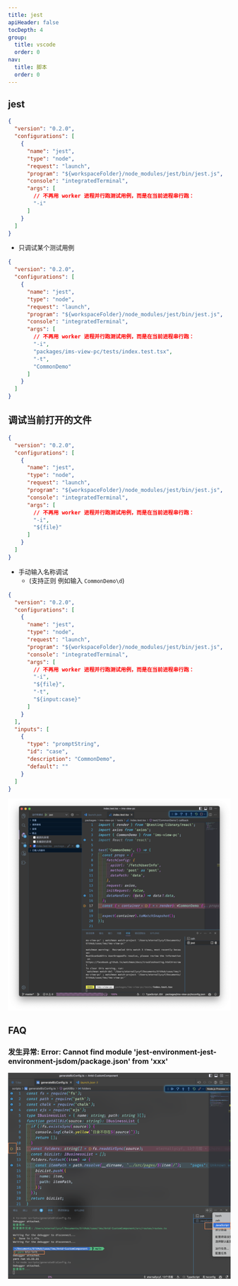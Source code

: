 ```yaml
---
title: jest
apiHeader: false
tocDepth: 4
group:
  title: vscode
  order: 0
nav:
  title: 脚本
  order: 0
---
```


## jest

```json
{
  "version": "0.2.0",
  "configurations": [
    {
      "name": "jest",
      "type": "node",
      "request": "launch",
      "program": "${workspaceFolder}/node_modules/jest/bin/jest.js",
      "console": "integratedTerminal",
      "args": [
        // 不再用 worker 进程并行跑测试用例，而是在当前进程串行跑：
        "-i"
      ]
    }
  ]
}
```

- 只调试某个测试用例

```json
{
  "version": "0.2.0",
  "configurations": [
    {
      "name": "jest",
      "type": "node",
      "request": "launch",
      "program": "${workspaceFolder}/node_modules/jest/bin/jest.js",
      "console": "integratedTerminal",
      "args": [
        // 不再用 worker 进程并行跑测试用例，而是在当前进程串行跑：
        "-i",
        "packages/ims-view-pc/tests/index.test.tsx",
        "-t",
        "CommonDemo"
      ]
    }
  ]
}
```

## 调试当前打开的文件

```json
{
  "version": "0.2.0",
  "configurations": [
    {
      "name": "jest",
      "type": "node",
      "request": "launch",
      "program": "${workspaceFolder}/node_modules/jest/bin/jest.js",
      "console": "integratedTerminal",
      "args": [
        // 不再用 worker 进程并行跑测试用例，而是在当前进程串行跑：
        "-i",
        "${file}"
      ]
    }
  ]
}
```

- 手动输入名称调试
  - (支持正则 例如输入 `CommonDemo\d`)

```json
{
  "version": "0.2.0",
  "configurations": [
    {
      "name": "jest",
      "type": "node",
      "request": "launch",
      "program": "${workspaceFolder}/node_modules/jest/bin/jest.js",
      "console": "integratedTerminal",
      "args": [
        // 不再用 worker 进程并行跑测试用例，而是在当前进程串行跑：
        "-i",
        "${file}",
        "-t",
        "${input:case}"
      ]
    }
  ],
  "inputs": [
    {
      "type": "promptString",
      "id": "case",
      "description": "CommonDemo",
      "default": ""
    }
  ]
}
```

![](https://raw.githubusercontent.com/eternallycyf/ims-template-config/master/public/images/debugger/jest-debugger.png)

## FAQ

### 发生异常: Error: Cannot find module 'jest-environment-jest-environment-jsdom/package.json' from 'xxx'

![](https://raw.githubusercontent.com/eternallycyf/ims-template-config/master/public/images/debugger/terminal.png)
